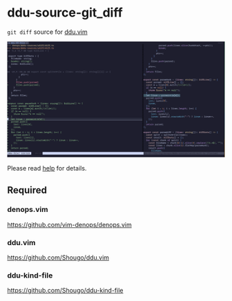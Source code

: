 # ddu-source-git_diff

`git diff` source for [ddu.vim](https://github.com/Shougo/ddu.vim)

![2022-12-10-174306_1896x1034_scrot](https://github.com/kuuote/files/blob/main/ddu-source-git_diff.png?raw=True)

Please read [help](doc/ddu-source-git_diff.txt) for details.

## Required

### denops.vim

https://github.com/vim-denops/denops.vim

### ddu.vim

https://github.com/Shougo/ddu.vim

### ddu-kind-file

https://github.com/Shougo/ddu-kind-file
